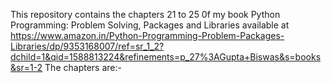 This repository contains the chapters 21 to 25 0f my book Python Programming: Problem Solving, Packages and Libraries available at https://www.amazon.in/Python-Programming-Problem-Packages-Libraries/dp/9353168007/ref=sr_1_2?dchild=1&qid=1588813224&refinements=p_27%3AGupta+Biswas&s=books&sr=1-2 
The chapters are:- 
